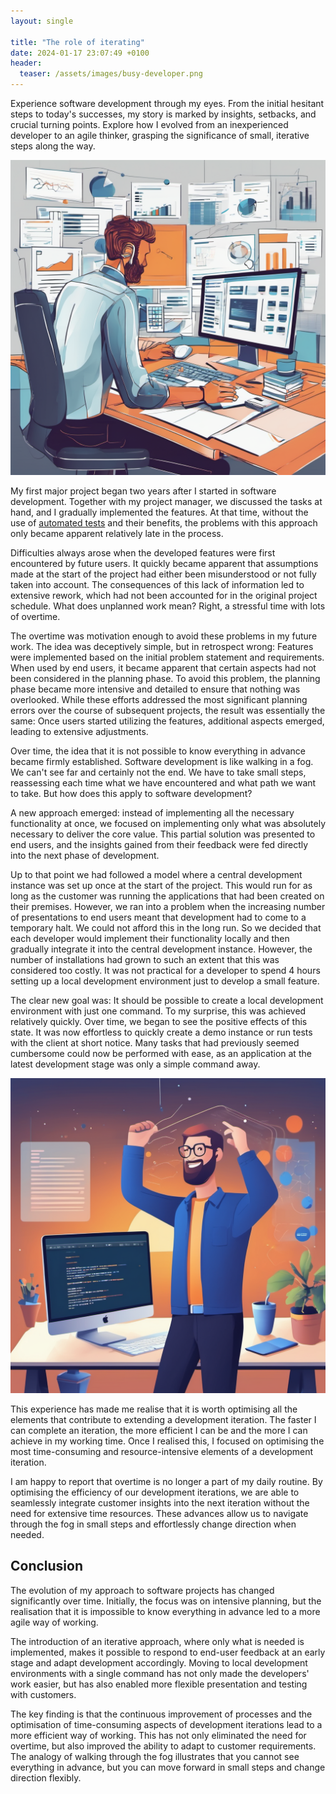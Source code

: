 ```yaml
---
layout: single

title: "The role of iterating"
date: 2024-01-17 23:07:49 +0100
header:
  teaser: /assets/images/busy-developer.png
---
```


Experience software development through my eyes. From the initial hesitant steps to today's successes, my story is marked by insights, setbacks, and crucial turning points. Explore how I evolved from an inexperienced developer to an agile thinker, grasping the significance of small, iterative steps along the way.

<img src="/assets/images/busy-developer.png">

My first major project began two years after I started in software development. Together with my project manager, we discussed the tasks at hand, and I gradually implemented the features. At that time, without the use of [automated tests](/2024/01/11/the-role-of-tests.html) and their benefits, the problems with this approach only became apparent relatively late in the process.

Difficulties always arose when the developed features were first encountered by future users. It quickly became apparent that assumptions made at the start of the project had either been misunderstood or not fully taken into account. The consequences of this lack of information led to extensive rework, which had not been accounted for in the original project schedule. What does unplanned work mean? Right, a stressful time with lots of overtime.

The overtime was motivation enough to avoid these problems in my future work. The idea was deceptively simple, but in retrospect wrong: Features were implemented based on the initial problem statement and requirements. When used by end users, it became apparent that certain aspects had not been considered in the planning phase. To avoid this problem, the planning phase became more intensive and detailed to ensure that nothing was overlooked. While these efforts addressed the most significant planning errors over the course of subsequent projects, the result was essentially the same: Once users started utilizing the features, additional aspects emerged, leading to extensive adjustments.

Over time, the idea that it is not possible to know everything in advance became firmly established.
Software development is like walking in a fog. We can't see far and certainly not the end. We have to take small steps, reassessing each time what we have encountered and what path we want to take. But how does this apply to software development?

A new approach emerged: instead of implementing all the necessary functionality at once, we focused on implementing only what was absolutely necessary to deliver the core value. This partial solution was presented to end users, and the insights gained from their feedback were fed directly into the next phase of development.

Up to that point we had followed a model where a central development instance was set up once at the start of the project. This would run for as long as the customer was running the applications that had been created on their premises. However, we ran into a problem when the increasing number of presentations to end users meant that development had to come to a temporary halt. We could not afford this in the long run. So we decided that each developer would implement their functionality locally and then gradually integrate it into the central development instance. However, the number of installations had grown to such an extent that this was considered too costly. It was not practical for a developer to spend 4 hours setting up a local development environment just to develop a small feature.

The clear new goal was: It should be possible to create a local development environment with just one command. To my surprise, this was achieved relatively quickly. Over time, we began to see the positive effects of this state. It was now effortless to quickly create a demo instance or run tests with the client at short notice. Many tasks that had previously seemed cumbersome could now be performed with ease, as an application at the latest development stage was only a simple command away.

<img src="/assets/images/celebrating-2.png">

This experience has made me realise that it is worth optimising all the elements that contribute to extending a development iteration. The faster I can complete an iteration, the more efficient I can be and the more I can achieve in my working time. Once I realised this, I focused on optimising the most time-consuming and resource-intensive elements of a development iteration.

I am happy to report that overtime is no longer a part of my daily routine. By optimising the efficiency of our development iterations, we are able to seamlessly integrate customer insights into the next iteration without the need for extensive time resources. These advances allow us to navigate through the fog in small steps and effortlessly change direction when needed.

## Conclusion

The evolution of my approach to software projects has changed significantly over time. Initially, the focus was on intensive planning, but the realisation that it is impossible to know everything in advance led to a more agile way of working.

The introduction of an iterative approach, where only what is needed is implemented, makes it possible to respond to end-user feedback at an early stage and adapt development accordingly. Moving to local development environments with a single command has not only made the developers' work easier, but has also enabled more flexible presentation and testing with customers.

The key finding is that the continuous improvement of processes and the optimisation of time-consuming aspects of development iterations lead to a more efficient way of working. This has not only eliminated the need for overtime, but also improved the ability to adapt to customer requirements. The analogy of walking through the fog illustrates that you cannot see everything in advance, but you can move forward in small steps and change direction flexibly.
